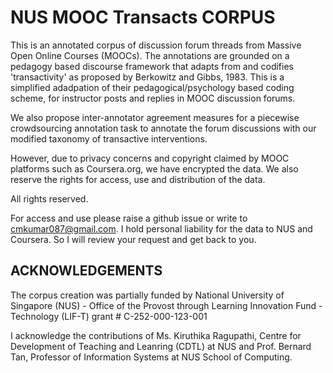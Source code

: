 # NUS MOOC Transacts CORPUS
This is an annotated corpus of discussion forum threads from Massive Open Online Courses (MOOCs). The annotations are grounded on a pedagogy based discourse framework that adapts from and codifies 'transactivity' as proposed by Berkowitz and Gibbs, 1983. This is a simplified adadpation of their pedagogical/psychology based coding scheme, for instructor posts and replies in MOOC discussion forums.

We also propose inter-annotator agreement measures for a piecewise crowdsourcing annotation task to annotate the forum discussions with our modified taxonomy of transactive interventions.

However, due to privacy concerns and copyright claimed by MOOC platforms such as Coursera.org, we have encrypted the data. We also reserve the rights for access, use and distribution of the data. 

All rights reserved.

For access and use please raise a github issue or write to cmkumar087@gmail.com. I hold personal liability for the data to NUS and Coursera. So I will review your request and get back to you.

ACKNOWLEDGEMENTS
----------------
The corpus creation was partially funded by National University of Singapore (NUS) - Office of the Provost through Learning Innovation Fund - Technology (LIF-T) grant # C-252-000-123-001

I acknowledge the contributions of Ms. Kiruthika Ragupathi, Centre for Development of Teaching and Leanring (CDTL) at NUS and Prof. Bernard Tan, Professor of Information Systems at NUS School of Computing.
